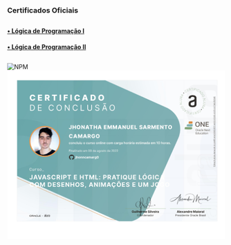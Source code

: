 ### Certificados Oficiais

##

#### <a href="https://cursos.alura.com.br/user/jhonncamarg0/course/logica-programacao-javascript-html/certificate" target="_blank"> • Lógica de Programação I </a>
#### <a href="https://cursos.alura.com.br/user/jhonncamarg0/course/logica-programacao-pratica-com-desenho-animacoes-em-jogo/certificate" target="_blank"> • Lógica de Programação II </a>

##

![NPM](https://github.com/jhonncamarg0/oracle-next-education/blob/main/certificados/logica-de-programacao/desenvolva-um-jogo-e-pratique-lógica-de-programacao.jpg)
![NPM](https://github.com/jhonncamarg0/oracle-next-education/blob/main/certificados/logica-de-programacao/pratique-logica-com-desenhos-animacoes-e-um-jogo.jpg)
